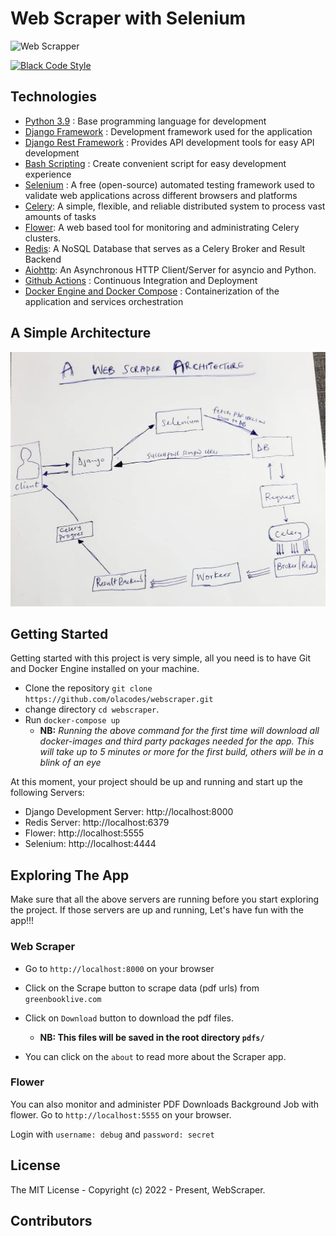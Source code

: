 # Web Scraper with Selenium

![Web Scrapper](https://github.com/olacodes/webscraper/actions/workflows/ci.yml/badge.svg)

[![Black Code Style](https://img.shields.io/badge/code%20style-black-000000.svg)](https://github.com/ambv/black)

## Technologies

- [Python 3.9](https://python.org) : Base programming language for development
- [Django Framework](https://www.djangoproject.com/) : Development framework used for the application
- [Django Rest Framework](https://www.django-rest-framework.org/) : Provides API development tools for easy API development
- [Bash Scripting](https://www.codecademy.com/learn/learn-the-command-line/modules/bash-scripting) : Create convenient script for easy development experience
- [Selenium](https://www.selenium.dev/) : A free (open-source) automated testing framework used to validate web applications across different browsers and platforms
- [Celery](https://github.com/celery/celery): A simple, flexible, and reliable distributed system to process vast amounts of tasks
- [Flower](https://github.com/mher/flower): A web based tool for monitoring and administrating Celery clusters.
- [Redis](https://github.com/redis/redis-py): A NoSQL Database that serves as a Celery Broker and Result Backend
- [Aiohttp](https://docs.aiohttp.org/en/stable/): An Asynchronous HTTP Client/Server for asyncio and Python.
- [Github Actions](https://docs.github.com/en/free-pro-team@latest/actions) : Continuous Integration and Deployment
- [Docker Engine and Docker Compose](https://www.docker.com/) : Containerization of the application and services orchestration

## A Simple Architecture

![A Web Scrapper Architecture](static/web-scrapper-arch.jpeg/)

## Getting Started

Getting started with this project is very simple, all you need is to have Git and Docker Engine installed on your machine. 

- Clone the repository `git clone https://github.com/olacodes/webscraper.git`
- change directory `cd webscraper`.
- Run `docker-compose up`
  - **NB:** *Running the above command for the first time will download all docker-images and third party packages needed for the app. This will take up to 5 minutes or more for the first build, others will be in a blink of an eye*

At this moment, your project should be up and running and start up the following Servers:

- Django Development Server: http://localhost:8000
- Redis Server: http://localhost:6379
- Flower: http://localhost:5555
- Selenium: http://localhost:4444

## Exploring The App

Make sure that all the above servers are running before you start exploring the project. If those servers are up and running, Let's have fun with the app!!!

### Web Scraper 

- Go to `http://localhost:8000` on your browser
- Click on the Scrape button to scrape data (pdf urls) from `greenbooklive.com`
- Click on `Download` button to download the pdf files.
  - **NB: This files will be saved in the root directory `pdfs/`**

- You can click on the `about` to read more about the Scraper app.

### Flower

You can also monitor and administer PDF Downloads Background Job with flower. Go to `http://localhost:5555` on your browser.

Login with `username: debug` and `password: secret`

## License

The MIT License - Copyright (c) 2022 - Present, WebScraper.

## Contributors
